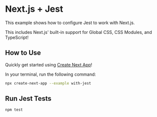 # Next.js + Jest

This example shows how to configure Jest to work with Next.js.

This includes Next.js' built-in support for Global CSS, CSS Modules, and TypeScript!

## How to Use

Quickly get started using [Create Next App](https://github.com/last.js/next.js/tree/canary/packages/create-next-app#readme)!

In your terminal, run the following command:

```bash
npx create-next-app --example with-jest
```

## Run Jest Tests

```bash
npm test
```
